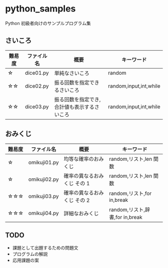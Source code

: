 # python_samples

Python 初級者向けのサンプルプログラム集

## さいころ

| 難易度 | ファイル名 | 概要                                        | キーワード             |
| ------ | ---------- | ------------------------------------------- | ---------------------- |
| ☆      | dice01.py  | 単純なさいころ                              | random                 |
| ☆☆     | dice02.py  | 振る回数を指定できるさいころ                | random,input,int,while |
| ☆☆     | dice03.py  | 振る回数を指定でき,合計値も表示するさいころ | random,input,int,while |

## おみくじ

| 難易度 | ファイル名   | 概要                        | キーワード                      |
| ------ | ------------ | --------------------------- | ------------------------------- |
| ☆      | omikuji01.py | 均等な確率のおみくじ        | random,リスト,len 関数          |
| ☆      | omikuji02.py | 確率の異なるおみくじ その 1 | random,リスト,len 関数          |
| ☆☆☆    | omikuji03.py | 確率の異なるおみくじ その 2 | random,リスト,for in,break      |
| ☆☆☆    | omikuji04.py | 詳細なおみくじ              | random,リスト,辞書,for in,break |

## TODO

- 課題として出題するための問題文
- プログラムの解説
- 応用課題の案
